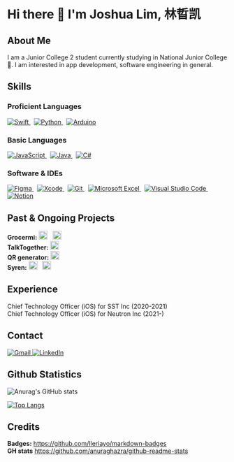 # Hi there 👋 I'm Joshua Lim, 林晢凯

## About Me
I am a Junior College 2 student currently studying in National Junior College 🦁. I am interested in app development, software engineering in general.

## Skills
### Proficient Languages
<a href="https://swift.org">
  <img alt="Swift" src="https://img.shields.io/badge/swift-%23FA7343.svg?style=for-the-badge&logo=swift&logoColor=white"/>
</a>
&nbsp
<a href="https://www.python.org">
  <img alt="Python" src="https://img.shields.io/badge/python-%2314354C.svg?style=for-the-badge&logo=python&logoColor=white"/>
</a>
&nbsp
<a href="https://www.arduino.cc/">
  <img alt="Arduino" src="https://img.shields.io/badge/-Arduino-00979D?style=for-the-badge&logo=Arduino&logoColor=white"/>
</a>

### Basic Languages
<a href="https://javascript.com">
  <img alt="JavaScript" src="https://img.shields.io/badge/javascript-%23323330.svg?style=for-the-badge&logo=javascript&logoColor=%23F7DF1E"/>
</a>
&nbsp
<a href="https://java.com">
  <img alt="Java" src="https://img.shields.io/badge/java-%23ED8B00.svg?style=for-the-badge&logo=java&logoColor=white"/>
</a>
&nbsp
<a href="https://docs.microsoft.com/en-us/dotnet/csharp/">
  <img alt="C#" src="https://img.shields.io/badge/c%23-%23239120.svg?style=for-the-badge&logo=c-sharp&logoColor=white"/>
</a>

### Software & IDEs
<a href="https://figma.com">
  <img alt="Figma" src="https://img.shields.io/badge/figma-%23F24E1E.svg?style=for-the-badge&logo=figma&logoColor=white"/>
</a>
&nbsp
<a href="https://developer.apple.com/xcode/">
  <img alt="Xcode" src="https://img.shields.io/badge/Xcode-007ACC?style=for-the-badge&logo=Xcode&logoColor=white"/>
</a>
&nbsp
<a href="https://git-scm.com/">
  <img alt="Git" src="https://img.shields.io/badge/git-%23F05033.svg?style=for-the-badge&logo=git&logoColor=white"/>
</a>
&nbsp
<a href=https://www.microsoft.com/en-us/microsoft-365/excel">
  <img alt="Microsoft Excel" src="https://img.shields.io/badge/Microsoft_Excel-217346?style=for-the-badge&logo=microsoft-excel&logoColor=white" />
</a>
&nbsp
<a href="https://code.visualstudio.com/">
  <img alt="Visual Studio Code" src="https://img.shields.io/badge/VisualStudioCode-0078d7.svg?style=for-the-badge&logo=visual-studio-code&logoColor=white"/>
</a>
&nbsp
<a href="https://notion.so/">
  <img alt="Notion" src="https://img.shields.io/badge/Notion-%23000000.svg?style=for-the-badge&logo=notion&logoColor=white"/>
</a>

## Past & Ongoing Projects
**Grocermi:** <a href="https://github.com/swiftaccelerator2020/grocermi"><img alt="GitHub" src="https://img.shields.io/badge/github-%23121011.svg?style=for-the-badge&logo=github&logoColor=white" height=20/></a> &nbsp; <a href="https://apps.apple.com/sg/app/grocermi/id1548968304"><img alt="App Store" src="https://img.shields.io/badge/App_Store-0D96F6?style=for-the-badge&logo=app-store&logoColor=white" height=20 /></a><br>
**TalkTogether:** <a href="https://github.com/Jianwen-android/TalkTogether"><img alt="GitHub" src="https://img.shields.io/badge/github-%23121011.svg?style=for-the-badge&logo=github&logoColor=white" height=20/></a><br>
**QR generator:** <a href="https://github.com/JoshuaLimZK/qr-app"><img alt="GitHub" src="https://img.shields.io/badge/github-%23121011.svg?style=for-the-badge&logo=github&logoColor=white" height=20/></a><br>
**Syren:** <a href="https://github.com/JoshuaLimZK/Syren"><img alt="GitHub" src="https://img.shields.io/badge/github-%23121011.svg?style=for-the-badge&logo=github&logoColor=white" height=20/></a> &nbsp; <a href="https://qr-app-kappa.vercel.app"><img alt="vercel" src="https://img.shields.io/badge/vercel-%23000000.svg?style=for-the-badge&logo=vercel&logoColor=white" height=20/></a>

## Experience

Chief Technology Officer (iOS) for SST Inc (2020-2021)
<br>
Chief Technology Officer (iOS) for Neutron Inc (2021-)

## Contact
<a href="mailto:joshlimzk@gmail.com">
  <img alt="Gmail" src="https://img.shields.io/badge/Gmail-D14836?style=for-the-badge&logo=gmail&logoColor=white"/>                                              
</a>
<a href="https://www.linkedin.com/in/joshua-lim-47a45a1a9/">
<img alt="LinkedIn" src="https://img.shields.io/badge/linkedin-%230077B5.svg?style=for-the-badge&logo=linkedin&logoColor=white"/>
</a>

## Github Statistics
![Anurag's GitHub stats](https://github-readme-stats.vercel.app/api?username=JoshuaLimZK&show_icons=true&theme=dark)

[![Top Langs](https://github-readme-stats.vercel.app/api/top-langs/?username=JoshuaLimZK&layout=compact&theme=dark)](https://github.com/anuraghazra/github-readme-stats)
                                                                                                                               
## Credits
**Badges:** https://github.com/Ileriayo/markdown-badges <br>
**GH stats** https://github.com/anuraghazra/github-readme-stats                                                                            
                                                                                                                               
<!--
**JoshuaLimZK/JoshuaLimZK** is a ✨ _special_ ✨ repository because its `README.md` (this file) appears on your GitHub profile.
Here are some ideas to get you started:

- 🔭 I’m currently working on ...
- 🌱 I’m currently learning ...
- 👯 I’m looking to collaborate on ...
- 🤔 I’m looking for help with ...
- 💬 Ask me about ...
- 📫 How to reach me: ...
- 😄 Pronouns: ...
- ⚡ Fun fact: ...
-->
